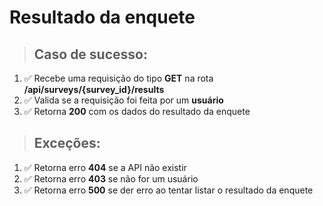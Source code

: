# Resultado da enquete

> ## Caso de sucesso:

1. ✅ Recebe uma requisição do tipo **GET** na rota **/api/surveys/{survey_id}/results**
2. ✅ Valida se a requisição foi feita por um **usuário**
3. ✅ Retorna **200** com os dados do resultado da enquete

> ## Exceções:

1. ✅ Retorna erro **404** se a API não existir
2. ✅ Retorna erro **403** se não for um usuário
3. ✅ Retorna erro **500** se der erro ao tentar listar o resultado da enquete